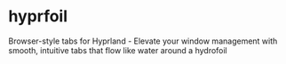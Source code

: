 # hyprfoil
Browser-style tabs for Hyprland - Elevate your window management with smooth, intuitive tabs that flow like water around a hydrofoil
